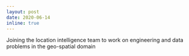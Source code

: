 ```yaml
---
layout: post
date: 2020-06-14
inline: true
---
```


Joining the location intelligence team to work on engineering and data problems in the geo-spatial domain